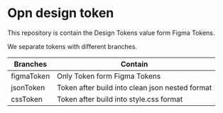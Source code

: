 # Opn design token

This repository is contain the Design Tokens value form Figma Tokens.

We separate tokens with different branches.

| Branches    | Contain     |
| ----------- | ----------- |
| figmaToken   | Only Token form Figma Tokens |
| jsonToken   | Token after build into clean json nested format |
| cssToken   | Token after build into style.css format |



